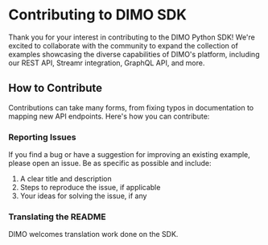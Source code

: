 # Contributing to DIMO SDK
Thank you for your interest in contributing to the DIMO Python SDK! We're excited to collaborate with the community to expand the collection of examples showcasing the diverse capabilities of DIMO's platform, including our REST API, Streamr integration, GraphQL API, and more.

## How to Contribute
Contributions can take many forms, from fixing typos in documentation to mapping new API endpoints. Here's how you can contribute:

### Reporting Issues
If you find a bug or have a suggestion for improving an existing example, please open an issue. Be as specific as possible and include:

1. A clear title and description
2. Steps to reproduce the issue, if applicable
3. Your ideas for solving the issue, if any

### Translating the README
DIMO welcomes translation work done on the SDK.